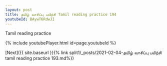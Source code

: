 ```yaml
---
layout: post
title: தமிழ் வாசிப்பு பயிற்சி Tamil reading practice 194
youtubeId: BAywT6RdwJI
---
```

 
 
Tamil reading practice
 
 
 
 
 


{% include youtubePlayer.html id=page.youtubeId %}
 
[Next]({{ site.baseurl }}{% link  split1/_posts/2021-02-04-தமிழ் வாசிப்பு பயிற்சி tamil reading practice 193.md%})
 
